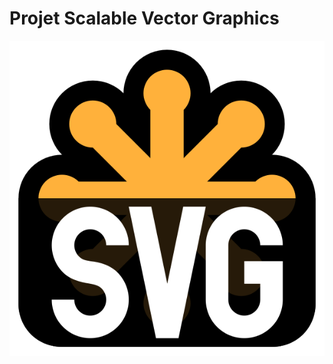 Projet Scalable Vector Graphics
================================================================================

![SVG](images/svg-logo.svg)